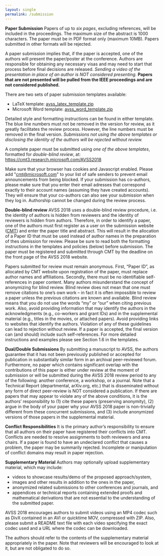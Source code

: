 ```yaml
---
layout: single
permalink: /submission
---
```

**Paper Submission**
Papers of up to *six pages*, excluding references, will be included in the proceedings. The maximum size of the abstract is 1000 characters. The paper must be in PDF format only (maximum 10MB). Papers submitted in other formats will be rejected.

A paper submission implies that, if the paper is accepted, one of the authors will present the paper/poster at the conference. Authors are responsible for obtaining any necessary visas and may need to start that process before final decisions are released. *Sending a video of the presentation in place of an author is NOT considered presenting.* **Papers that are not presented will be pulled from the IEEE proceedings and are not considered published.**

There are two sets of paper submission templates available:
- LaTeX template: <a href="assets/avss_latex_template.zip">avss_latex_template.zip</a>
- Microsoft Word template: <a href="assets/avss_word_template.zip">avss_word_template.zip</a>

Detailed style and formatting instructions can be found in either template. The blue line numbers must not be removed in the version for review, as it greatly facilitates the review process. However, the line numbers must be removed in the final version. *Submissions not using the above templates or disclosing the identity of the authors will be rejected without review.*

A complete paper must be submitted using *one of the above templates*, formatted for *double-blind review*, at: <a href="https://cmt3.research.microsoft.com/AVSS2018">https://cmt3.research.microsoft.com/AVSS2018</a>

Make sure that your browser has cookies and Javascript enabled. Please add "cmt@microsoft.com" to your list of safe senders to prevent email announcements from being blocked. If your submission has co-authors, please make sure that you enter their email adresses that correspond exactly to their account names (assuming they have created accounts). They will ensure that your co-authors can also see your submission when they log in. Authorship cannot be changed during the review process.

**Double-blind review**
AVSS 2018 uses a double-blind review procedure, i.e. the identity of authors is hidden from reviewers and the identity of reviewers is hidden from authors. Therefore, in order to identify a paper, one of the authors must first register as a user on the submission website (<a href="https://cmt3.research.microsoft.com/AVSS2018">CMT</a>) and enter the paper title and abstract. This will result in the allocation of a Paper ID that must be used instead of author names in the preparation of thes ubmission for review. Please be sure to read both the formatting instructions in the templates and policies (below) before submission. The paper must be registered and submitted through CMT by the deadline on the front page of the AVSS 2018 website.

Papers submitted for review must remain anonymous. First, “Paper ID”, as allocated by CMT website upon registration of the paper, must replace author names and affiliations. Secondly, there must be no identifiable self-references in paper content. Many authors misunderstand the concept of anonymizing for blind review. Blind review does not mean that one must remove citations to one’s own work – in fact it is often impossible to review a paper unless the previous citations are known and available. Blind review means that you do not use the words “my” or “our” when citing previous work. Also, avoid providing information that may identify the authors in the acknowledgments (e.g., co-workers and grant IDs) and in the supplemental material (e.g., titles in the movies, or attached papers). Avoid providing links to websites that identify the authors. Violation of any of these guidelines can lead to rejection without review. If a paper is accepted, the final version can (and should) include such self-references. For more detailed instructions and examples please see Section 1.6 in the templates.

**Dual/Double Submissions**
By submitting a manuscript to AVSS, the authors guarantee that it has not been previously published or accepted for publication in substantially similar form in an archival peer-reviewed forum. Furthermore, no paper which contains significant overlap with the contributions of this paper is either under review at the moment of submission or will be submitted during the AVSS 2018 review period to any of the following: another conference, a workshop, or a journal. Note that a Technical Report (departmental, arXiv.org, etc.) that is disseminated without any form of direct peer-review is NOT considered a publication.   If there are papers that may appear to violate any of the above conditions, it is the authors’ responsibility to (1) cite these papers (preserving anonymity), (2) argue in the body of your paper why your AVSS 2018 paper is non-trivially different from these concurrent submissions, and (3) include anonymized versions of those papers in the supplemental material.

**Conflict Responsibilities**
It is the primary author’s responsibility to ensure that all authors on their paper have registered their conflicts into CMT. Conflicts are needed to resolve assignments to both reviewers and area chairs. If a paper is found to have an undeclared conflict that causes a problem, the paper may be summarily rejected. Incomplete or manipulation of conflict domains may result in paper rejection.

**Supplementary Material**
Authors may optionally upload supplementary material, which may include:
- videos to showcase results/demo of the proposed approach/system,
- images and other results in addition to the ones in the paper,
- anonymized related submissions to other conferences and journals, and
- appendices or technical reports containing extended proofs and mathematical derivations that are not essential to the understanding of the submitted paper.

AVSS 2018 encourages authors to submit videos using an MP4 codec such as DivX contained in an AVI or quicktime MOV, compressed with ZIP. Also, please submit a README text file with each video specifying the exact codec used and a URL where the codec can be downloaded.

The authors should refer to the contents of the supplementary material appropriately in the paper. Note that reviewers will be encouraged to look at it, but are not obligated to do so.